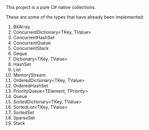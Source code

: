 This project is a pure C# native collections.

These are some of the types that have already been implemented:

1. BitArray
2. ConcurrentDictionary<TKey, TValue>
3. ConcurrentHashSet<T>
4. ConcurrentQueue<T>
5. ConcurrentStack<T>
6. Deque<T>
7. Dictionary<TKey, TValue>
8. HashSet<T>
9. List<T>
10. MemoryStream
11. OrderedDictionary<TKey, TValue>
12. OrderedHashSet<T>
13. PriorityQueue<TElement, TPriority>
14. Queue<T>
15. SortedDictionary<TKey, TValue>
16. SortedList<TKey, TValue>
17. SortedSet<T>
18. SparseSet<T>
19. Stack<T>